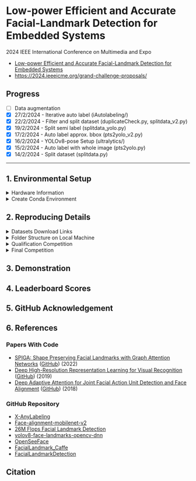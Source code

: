 # Low-power Efficient and Accurate Facial-Landmark Detection for Embedded Systems

2024 IEEE International Conference on Multimedia and Expo

- [Low-power Efficient and Accurate Facial-Landmark Detection for Embedded Systems](https://aidea-web.tw/topic/b048c9a3-c3bc-4650-9674-f14f4c850f12)
- https://2024.ieeeicme.org/grand-challenge-proposals/

## Progress

- [ ] Data augmentation
- [x] 27/2/2024 - Iterative auto label (iAutolabeling/)
- [x] 22/2/2024 - Filter and split dataset (duplicateCheck.py, splitdata_v2.py)
- [x] 19/2/2024 - Split semi label (splitdata_yolo.py)
- [x] 17/2/2024 - Auto label approx. bbox (pts2yolo_v2.py) 
- [x] 16/2/2024 - YOLOv8-pose Setup (ultralytics/)
- [x] 15/2/2024 - Auto label with whole image (pts2yolo.py)
- [x] 14/2/2024 - Split dataset (splitdata.py)

---


## 1. Environmental Setup

<details>

<summary>Hardware Information</summary>

- CPU: AMD Ryzen 5 5600X 6-Core @ 12x 3.7GHz
- GPU: NVIDIA GeForce RTX 3060 Ti (8G)
- RAM: 48087MiB
  
</details>


<details><summary>Create Conda Environment</summary>

```
$ conda create -n yolov8 python=3.10 -y
$ conda activate yolov8
$ git clone https://github.com/ultralytics/ultralytics.git
$ cd ultralytics/
$ pip install ultralytics
$ pip install pyarrow
$ pip install scikit-learn
```

</details>




## 2. Reproducing Details


<details><summary>Datasets Download Links</summary>

### Stage 1 dataset

- [Download_Link.txt](https://www.aicreda.com/download/iVSFacialDataset)
- [ICME2024_Download_Link.txt](https://bit.ly/42q4XXU)

### Stage 2 dataset

</details>


<details><summary>Folder Structure on Local Machine</summary>

- Create the following folder structure on the local machine

    ```bash
    # Qualification Competition
    qualification/
    ├── preprocess/
        ├── visualCheck.py
        ├── splitdata.py
        ├── splitdata_v2.py
        ├── splitdata_yolo.py
        ├── pts2yolo.py
        ├── pts2yolo_v2.py
        └── duplicateCheck.py
    └── ultralytics/
        ├── facial.yaml
        ├── train.py
        ├── valid.py
        └── predict.py

    # Final Competition
    #mx/
    #├── requirements.txt
    #├── calculate.py
    #├── cal_model_size.py
    #├── cal_model_complexity.py
    #├── run_detection_pt.py
    #├── run_detection_onnx.py
    #├── best.csv
    #└── best.txt
    ```

</details>


<details><summary>Qualification Competition</summary>

```bash
# iAutolabeling_conf_0.2
$ for i in `seq 0 3`; do python main.py --curr_iter ${i} | tee iterLog${i}.txt; done
$ for i in `seq 4 19`; do python main.py --curr_iter ${i} --bs 32 | tee iterLog${i}.txt; done

# iAutolabeling_conf_0.3
$ for i in `seq 0 4`; do python main.py --curr_iter ${i} | tee iterLog${i}.txt; done
$ for i in `seq 5 19`; do python main.py --curr_iter ${i} --bs 32 | tee iterLog${i}.txt; done

# iAutolabeling_conf_0.5
$ for i in `seq 0 9`; do python main.py --curr_iter ${i} | tee iterLog${i}.txt; done
$ for i in `seq 10 19`; do python main.py --curr_iter ${i} | tee iterLog${i}.txt; done
```

</details>


<details><summary>Final Competition</summary>



</details>




## 3. Demonstration




## 4. Leaderboard Scores




## 5. GitHub Acknowledgement




## 6. References

### Papers With Code

- [SPIGA: Shape Preserving Facial Landmarks with Graph Attention Networks](https://arxiv.org/pdf/2210.07233.pdf) ([GitHub](https://github.com/andresprados/spiga)) (2022)
- [Deep High-Resolution Representation Learning for Visual Recognition](https://arxiv.org/pdf/1908.07919.pdf) ([GitHub](https://github.com/HRNet/HRNet-Facial-Landmark-Detection)) (2019)
- [Deep Adaptive Attention for Joint Facial Action Unit Detection and Face Alignment](https://openaccess.thecvf.com/content_ECCV_2018/papers/Zhiwen_Shao_Deep_Adaptive_Attention_ECCV_2018_paper.pdf) ([GitHub](https://github.com/ZhiwenShao/JAANet)) (2018)

### GitHub Repository

- [X-AnyLabeling](https://github.com/CVHub520/X-AnyLabeling)
- [Face-alignment-mobilenet-v2](https://github.com/WallZFE/Face-alignment-mobilenet-v2)
- [26M Flops Facial Landmark Detection](https://github.com/ainrichman/Peppa-Facial-Landmark-PyTorch)
- [yolov8-face-landmarks-opencv-dnn](https://github.com/hpc203/yolov8-face-landmarks-opencv-dnn)
- [OpenSeeFace](https://github.com/emilianavt/OpenSeeFace)
- [FacialLandmark_Caffe](https://github.com/BobLiu20/FacialLandmark_Caffe)
- [FacialLandmarkDetection](https://github.com/nicknochnack/FacialLandmarkDetection)




## Citation
